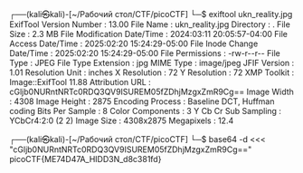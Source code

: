 ┌──(kali㉿kali)-[~/Рабочий стол/CTF/picoCTF]
└─$ exiftool ukn_reality.jpg
ExifTool Version Number         : 13.00
File Name                       : ukn_reality.jpg
Directory                       : .
File Size                       : 2.3 MB
File Modification Date/Time     : 2024:03:11 20:05:57-04:00
File Access Date/Time           : 2025:02:20 15:24:29-05:00
File Inode Change Date/Time     : 2025:02:20 15:24:29-05:00
File Permissions                : -rw-r--r--
File Type                       : JPEG
File Type Extension             : jpg
MIME Type                       : image/jpeg
JFIF Version                    : 1.01
Resolution Unit                 : inches
X Resolution                    : 72
Y Resolution                    : 72
XMP Toolkit                     : Image::ExifTool 11.88
Attribution URL                 : cGljb0NURntNRTc0RDQ3QV9ISUREM05fZDhjMzgxZmR9Cg==
Image Width                     : 4308
Image Height                    : 2875
Encoding Process                : Baseline DCT, Huffman coding
Bits Per Sample                 : 8
Color Components                : 3
Y Cb Cr Sub Sampling            : YCbCr4:2:0 (2 2)
Image Size                      : 4308x2875
Megapixels                      : 12.4

┌──(kali㉿kali)-[~/Рабочий стол/CTF/picoCTF]
└─$ base64 -d <<< "cGljb0NURntNRTc0RDQ3QV9ISUREM05fZDhjMzgxZmR9Cg=="
picoCTF{ME74D47A_HIDD3N_d8c381fd}




